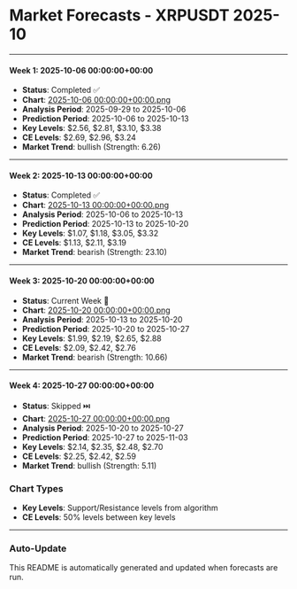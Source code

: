 # Market Forecasts - XRPUSDT 2025-10

---

#### Week 1: 2025-10-06 00:00:00+00:00
- **Status**: Completed ✅
- **Chart**: <a href="./2025-10-06 00:00:00+00:00.png">2025-10-06 00:00:00+00:00.png</a>
- **Analysis Period**: 2025-09-29 to 2025-10-06
- **Prediction Period**: 2025-10-06 to 2025-10-13
- **Key Levels**: $2.56, $2.81, $3.10, $3.38
- **CE Levels**: $2.69, $2.96, $3.24
- **Market Trend**: bullish (Strength: 6.26)

---

#### Week 2: 2025-10-13 00:00:00+00:00
- **Status**: Completed ✅
- **Chart**: <a href="./2025-10-13 00:00:00+00:00.png">2025-10-13 00:00:00+00:00.png</a>
- **Analysis Period**: 2025-10-06 to 2025-10-13
- **Prediction Period**: 2025-10-13 to 2025-10-20
- **Key Levels**: $1.07, $1.18, $3.05, $3.32
- **CE Levels**: $1.13, $2.11, $3.19
- **Market Trend**: bearish (Strength: 23.10)

---

#### Week 3: 2025-10-20 00:00:00+00:00
- **Status**: Current Week 🔄
- **Chart**: <a href="./2025-10-20 00:00:00+00:00.png">2025-10-20 00:00:00+00:00.png</a>
- **Analysis Period**: 2025-10-13 to 2025-10-20
- **Prediction Period**: 2025-10-20 to 2025-10-27
- **Key Levels**: $1.99, $2.19, $2.65, $2.88
- **CE Levels**: $2.09, $2.42, $2.76
- **Market Trend**: bearish (Strength: 10.66)

---

#### Week 4: 2025-10-27 00:00:00+00:00
- **Status**: Skipped ⏭️
- **Chart**: <a href="./2025-10-27 00:00:00+00:00.png">2025-10-27 00:00:00+00:00.png</a>
- **Analysis Period**: 2025-10-20 to 2025-10-27
- **Prediction Period**: 2025-10-27 to 2025-11-03
- **Key Levels**: $2.14, $2.35, $2.48, $2.70
- **CE Levels**: $2.25, $2.42, $2.59
- **Market Trend**: bullish (Strength: 5.11)

### Chart Types

- **Key Levels**: Support/Resistance levels from algorithm
- **CE Levels**: 50% levels between key levels

---

### Auto-Update

This README is automatically generated and updated when forecasts are run.

